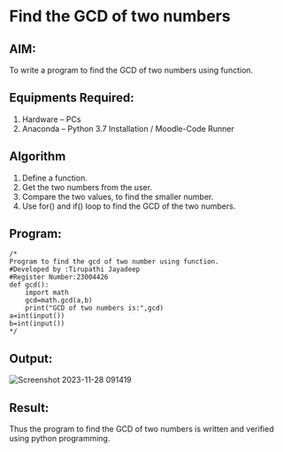 # Find the GCD of two numbers

## AIM:
To write a program to find the GCD of two numbers using function.

## Equipments Required:
1. Hardware – PCs
2. Anaconda – Python 3.7 Installation / Moodle-Code Runner

## Algorithm
1. Define a function.
2. Get the two numbers from the user.
3. Compare the two values, to find the smaller number.
4. Use for() and if() loop to find the GCD of the two numbers.

## Program:
```
/*
Program to find the gcd of two number using function.
#Developed by :Tirupathi Jayadeep
#Register Number:23004426
def gcd():
    import math
    gcd=math.gcd(a,b)
    print("GCD of two numbers is:",gcd)
a=int(input())
b=int(input())  
*/
```

## Output:
![Screenshot 2023-11-28 091419](https://github.com/23004426/GCD-of-two-numbers/assets/144979327/75c3b4b4-53a5-412f-ae50-1215f35e3bff)


## Result:
Thus the program to find the GCD of two numbers is written and verified using python programming.
